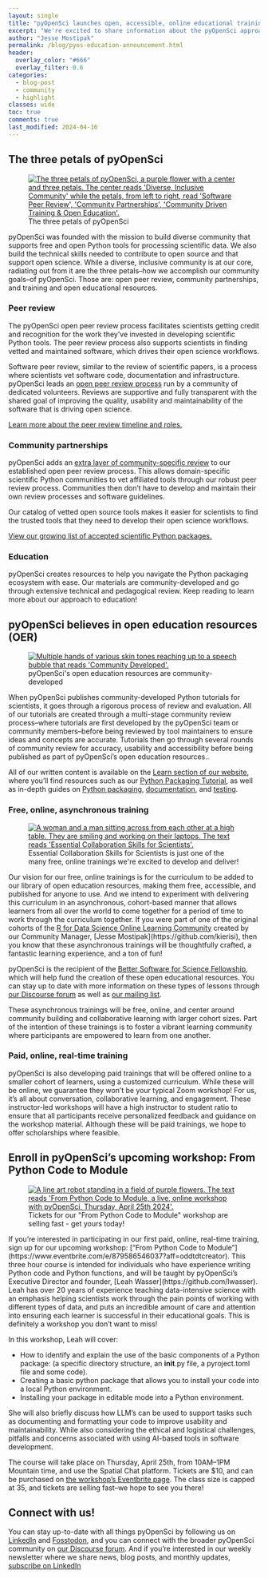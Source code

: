 ```yaml
---
layout: single
title: "pyOpenSci launches open, accessible, online educational trainings for scientists"
excerpt: "We're excited to share information about the pyOpenSci approach to education, open education resources, and announce an upcoming workshop focused on Python packaging"
author: "Jesse Mostipak"
permalink: /blog/pyos-education-announcement.html
header:
  overlay_color: "#666"
  overlay_filter: 0.6
categories:
  - blog-post
  - community
  - highlight
classes: wide
toc: true
comments: true
last_modified: 2024-04-16
---
```


## The three petals of pyOpenSci
<figure>
    <a href="/images/pyopensci-pillars-flower.png">
    <img src="/images/pyopensci-pillars-flower.png" style="max-width:100%" alt="The three petals of pyOpenSci, a purple flower with a center and three petals. The center reads 'Diverse, Inclusive Community' while the petals, from left to right, read 'Software Peer Review', 'Community Partnerships', 'Community Driven Training & Open Education'.">
    </a>
    <figcaption>
      The three petals of pyOpenSci
    </figcaption>
</figure>
pyOpenSci was founded with the mission to build diverse community that supports free and open Python tools for processing scientific data. We also build the technical skills needed to contribute to open source and that support open science. While a diverse, inclusive community is at our core, radiating out from it are the three petals–how we accomplish our community goals–of pyOpenSci. Those are: open peer review, community partnerships, and training and open educational resources.

### Peer review
The pyOpenSci open peer review process facilitates scientists getting credit and recognition for the work they’ve invested in developing scientific Python tools. The peer review process also supports scientists in finding vetted and maintained software, which drives their open science workflows.

Software peer review, similar to the review of scientific papers, is a process where scientists vet software code, documentation and infrastructure. pyOpenSci leads an [open peer review process](https://www.pyopensci.org/software-peer-review/our-process/how-review-works.html) run by a community of dedicated volunteers. Reviews are supportive and fully transparent with the shared goal of improving the quality, usability and maintainability of the software that is driving open science.

[Learn more about the peer review timeline and roles.](https://www.pyopensci.org/software-peer-review/our-process/review-timeline.html)

### Community partnerships
pyOpenSci adds an [extra layer of community-specific review](https://www.pyopensci.org/software-peer-review/partners/scientific-communities.html) to our established open peer review process. This allows domain-specific scientific Python communities to vet affiliated tools through our robust peer review process. Communities then don’t have to develop and maintain their own review processes and software guidelines.

Our catalog of vetted open source tools makes it easier for scientists to find the trusted tools that they need to develop their open science workflows.

[View our growing list of accepted scientific Python packages.](https://www.pyopensci.org/python-packages.html)

### Education
pyOpenSci creates resources to help you navigate the Python packaging ecosystem with ease. Our materials are community-developed and go through extensive technical and pedagogical review. Keep reading to learn more about our approach to education!

## pyOpenSci believes in open education resources (OER)
<figure>
    <a href="/images/pyopensci-learn-community-created.png">
    <img src="/images/pyopensci-learn-community-created.png" style="max-width:100%" alt="Multiple hands of various skin tones reaching up to a speech bubble that reads 'Community Developed'.">
    </a>
    <figcaption>
      pyOpenSci's open education resources are community-developed
    </figcaption>
</figure>
When pyOpenSci publishes community-developed Python tutorials for scientists, it goes through a rigorous process of review and evaluation. ​​All of our tutorials are created through a multi-stage community review process–where tutorials are first developed by the pyOpenSci team or community members–before being  reviewed by tool maintainers to ensure ideas and concepts are accurate. Tutorials then go through several rounds of community review for accuracy, usability and accessibility before being published as part of pyOpenSci’s open education resources..

All of our written content is available on the [Learn section of our website](https://www.pyopensci.org/learn.html), where you’ll find resources such as our [Python Packaging Tutorial](https://www.pyopensci.org/python-package-guide/tutorials/intro.html#), as well as in-depth guides on [Python packaging](https://www.pyopensci.org/python-package-guide/package-structure-code/intro.html), [documentation](https://www.pyopensci.org/python-package-guide/documentation/index.html), and [testing](https://www.pyopensci.org/python-package-guide/tests/index.html).

### Free, online, asynchronous training
<figure>
    <a href="/images/pyopensci-learn-github-collaboration.png">
    <img src="/images/pyopensci-learn-github-collaboration.png" style="max-width:100%" alt="A woman and a man sitting across from each other at a high table. They are smiling and working on their laptops. The text reads 'Essential Collaboration Skills for Scientists'.">
    </a>
    <figcaption>
      Essential Collaboration Skills for Scientists is just one of the many free, online trainings we're excited to develop and deliver!
    </figcaption>
</figure>
Our vision for our free, online trainings is for the curriculum to be added to our library of open education resources, making them free, accessible, and published for anyone to use. And we intend to experiment with delivering this curriculum in an asynchronous, cohort-based manner that allows learners from all over the world to come together for a period of time to work through the curriculum together. If you were part of one of the original cohorts of the <a href="https://dslc.io/">R for Data Science Online Learning Community</a> created by our Community Manager, [Jesse Mostipak](https://github.com/kierisi), then you know that these asynchronous trainings will be thoughtfully crafted, a fantastic learning experience, and a ton of fun!

pyOpenSci is the recipient of the [Better Software for Science Fellowship](https://bssw.io/fellows/leah-wasser), which will help fund the creation of these open educational resources. You can stay up to date with more information on these types of lessons through [our Discourse forum](https://pyopensci.discourse.group/) as well as [our mailing list](https://eepurl.com/iM7SOM).

These asynchronous trainings will be free, online, and center around community building and collaborative learning with larger cohort sizes. Part of the intention of these trainings is to foster a vibrant learning community where participants are empowered to learn from one another.

### Paid, online, real-time training
pyOpenSci is also developing paid trainings that will be offered online to a smaller cohort of learners, using a customized curriculum. While these will be online, we guarantee they won’t be your typical Zoom workshop! For us, it’s all about conversation, collaborative learning, and engagement. These instructor-led workshops will have a high instructor to student ratio to ensure that all participants receive personalized feedback and guidance on the workshop material. Although these will be paid trainings, we hope to offer scholarships where feasible.

## Enroll in pyOpenSci’s upcoming workshop: From Python Code to Module
<figure>
    <a href="/images/blog/2024/april/pyos-code-to-mod.png">
    <img src="/images/blog/2024/april/pyos-code-to-mod.png" style="max-width:100%" alt="A line art robot standing in a field of purple flowers. The text reads 'From Python Code to Module, a live, online workshop with pyOpenSci, Thursday, April 25th 2024'.">
    </a>
    <figcaption>
      Tickets for our "From Python Code to Module" workshop are selling fast - get yours today!
    </figcaption>
</figure>
If you’re interested in participating in our first paid, online, real-time training, sign up for our upcoming workshop: [“From Python Code to Module”](https://www.eventbrite.com/e/879586546037?aff=oddtdtcreator). This three hour course is intended for individuals who have experience writing Python code and Python functions, and will be taught by pyOpenSci’s Executive Director and founder, [Leah Wasser](https://github.com/lwasser). Leah has over 20 years of experience teaching data-intensive science with an emphasis helping scientists work through the pain points of working with different types of data, and puts an incredible amount of care and attention into ensuring each learner is successful in their educational goals. This is definitely a workshop you don’t want to miss!

In this workshop, Leah will cover:
- How to identify and explain the use of the basic components of a Python package: (a specific directory structure, an __init__.py file, a pyroject.toml file and some code).
- Creating a basic python package that allows you to install your code into a local Python environment.
- Installing your package in editable mode into a Python environment.

She will also briefly discuss how LLM’s can be used to support tasks such as documenting and formatting your code to improve usability and maintainability. While also considering the ethical and logistical challenges, pitfalls and concerns associated with using AI-based tools in software development.

The course will take place on Thursday, April 25th, from 10AM–1PM Mountain time, and use the Spatial Chat platform. Tickets are $10, and can be purchased on [the workshop’s Eventbrite page](https://www.eventbrite.com/e/from-python-code-to-module-tickets-879586546037?aff=oddtdtcreator). The class size is capped at 35, and tickets are selling fast–we hope to see you there!

## Connect with us!
You can stay up-to-date with all things pyOpenSci by following us on [LinkedIn](https://www.linkedin.com/company/pyopensci) and [Fosstodon](https://fosstodon.org/@pyOpenSci), and you can connect with the broader pyOpenSci community on [our Discourse forum](https://pyopensci.discourse.group/). And if you’re interested in our weekly newsletter where we share news, blog posts, and monthly updates, [subscribe on LinkedIn](https://www.linkedin.com/newsletters/pyopensci-newsletter-7179551305344933888!)
